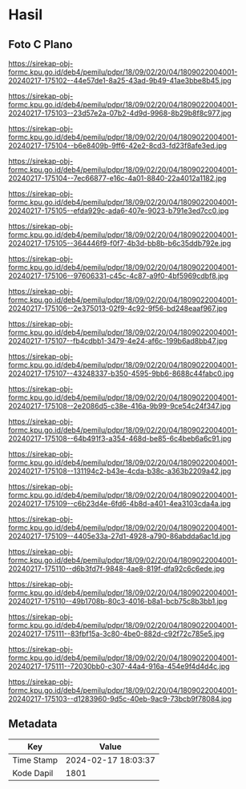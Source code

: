 # Hasil

## Foto C Plano

https://sirekap-obj-formc.kpu.go.id/deb4/pemilu/pdpr/18/09/02/20/04/1809022004001-20240217-175102--44e57de1-8a25-43ad-9b49-41ae3bbe8b45.jpg

https://sirekap-obj-formc.kpu.go.id/deb4/pemilu/pdpr/18/09/02/20/04/1809022004001-20240217-175103--23d57e2a-07b2-4d9d-9968-8b29b8f8c977.jpg

https://sirekap-obj-formc.kpu.go.id/deb4/pemilu/pdpr/18/09/02/20/04/1809022004001-20240217-175104--b6e8409b-9ff6-42e2-8cd3-fd23f8afe3ed.jpg

https://sirekap-obj-formc.kpu.go.id/deb4/pemilu/pdpr/18/09/02/20/04/1809022004001-20240217-175104--7ec66877-e16c-4a01-8840-22a4012a1182.jpg

https://sirekap-obj-formc.kpu.go.id/deb4/pemilu/pdpr/18/09/02/20/04/1809022004001-20240217-175105--efda929c-ada6-407e-9023-b791e3ed7cc0.jpg

https://sirekap-obj-formc.kpu.go.id/deb4/pemilu/pdpr/18/09/02/20/04/1809022004001-20240217-175105--364446f9-f0f7-4b3d-bb8b-b6c35ddb792e.jpg

https://sirekap-obj-formc.kpu.go.id/deb4/pemilu/pdpr/18/09/02/20/04/1809022004001-20240217-175106--97606331-c45c-4c87-a9f0-4bf5969cdbf8.jpg

https://sirekap-obj-formc.kpu.go.id/deb4/pemilu/pdpr/18/09/02/20/04/1809022004001-20240217-175106--2e375013-02f9-4c92-9f56-bd248eaaf967.jpg

https://sirekap-obj-formc.kpu.go.id/deb4/pemilu/pdpr/18/09/02/20/04/1809022004001-20240217-175107--fb4cdbb1-3479-4e24-af6c-199b6ad8bb47.jpg

https://sirekap-obj-formc.kpu.go.id/deb4/pemilu/pdpr/18/09/02/20/04/1809022004001-20240217-175107--43248337-b350-4595-9bb6-8688c44fabc0.jpg

https://sirekap-obj-formc.kpu.go.id/deb4/pemilu/pdpr/18/09/02/20/04/1809022004001-20240217-175108--2e2086d5-c38e-416a-9b99-9ce54c24f347.jpg

https://sirekap-obj-formc.kpu.go.id/deb4/pemilu/pdpr/18/09/02/20/04/1809022004001-20240217-175108--64b491f3-a354-468d-be85-6c4beb6a6c91.jpg

https://sirekap-obj-formc.kpu.go.id/deb4/pemilu/pdpr/18/09/02/20/04/1809022004001-20240217-175108--131194c2-b43e-4cda-b38c-a363b2209a42.jpg

https://sirekap-obj-formc.kpu.go.id/deb4/pemilu/pdpr/18/09/02/20/04/1809022004001-20240217-175109--c6b23d4e-6fd6-4b8d-a401-4ea3103cda4a.jpg

https://sirekap-obj-formc.kpu.go.id/deb4/pemilu/pdpr/18/09/02/20/04/1809022004001-20240217-175109--4405e33a-27d1-4928-a790-86abdda6ac1d.jpg

https://sirekap-obj-formc.kpu.go.id/deb4/pemilu/pdpr/18/09/02/20/04/1809022004001-20240217-175110--d6b3fd7f-9848-4ae8-819f-dfa92c6c6ede.jpg

https://sirekap-obj-formc.kpu.go.id/deb4/pemilu/pdpr/18/09/02/20/04/1809022004001-20240217-175110--49b1708b-80c3-4016-b8a1-bcb75c8b3bb1.jpg

https://sirekap-obj-formc.kpu.go.id/deb4/pemilu/pdpr/18/09/02/20/04/1809022004001-20240217-175111--83fbf15a-3c80-4be0-882d-c92f72c785e5.jpg

https://sirekap-obj-formc.kpu.go.id/deb4/pemilu/pdpr/18/09/02/20/04/1809022004001-20240217-175111--72030bb0-c307-44a4-916a-454e9f4d4d4c.jpg

https://sirekap-obj-formc.kpu.go.id/deb4/pemilu/pdpr/18/09/02/20/04/1809022004001-20240217-175103--d1283960-9d5c-40eb-9ac9-73bcb9f78084.jpg


## Metadata

| Key        | Value               |
| ---------- | ------------------- |
| Time Stamp | 2024-02-17 18:03:37 |
| Kode Dapil | 1801                |



